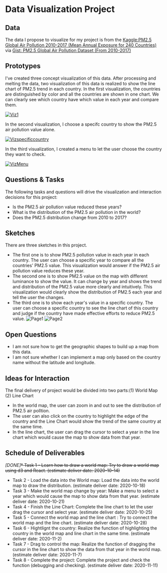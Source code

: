 # Data Visualization Project

## Data

The data I propose to visualize for my project is from the [Kaggle:PM2.5 Global Air Pollution 2010-2017 (Mean Annual Exposure for 240 Countries)](https://www.kaggle.com/kweinmeister/pm25-global-air-pollution-20102017) via  [Gist: PM2.5 Global Air Pollution Dataset (From 2010-2017)](https://gist.github.com/rioto9858/169d0de7a0e01e996ece1be53b1b79b9)

## Prototypes

I've created three concept visualization of this data. After processing and melting the data, two visualization of this data is realized to show the line chart of PM2.5 trend in each country.
In the first visualization, the countries are distinguished by color and all the countries are shown in one chart. We can clearly see which country have which value in each year and compare them.

[![Viz1](https://user-images.githubusercontent.com/49369552/94346090-5c13df80-fff8-11ea-9190-8db518ded736.png)](https://vizhub.com/rioto9858/b2a7232644da4eb18c2fb6ed690ef5b9)

In the second visualization, I choose a specifc country to show the PM2.5 air pollution value alone.

[![Vizspecificcountry](https://user-images.githubusercontent.com/49369552/94346277-7e5a2d00-fff9-11ea-9af3-62bef204e1b3.png)](https://vizhub.com/rioto9858/2d180c90d21148f9a241ffa110670845)

In the third visualization, I created a menu to let the user choose the country they want to check.

[![VizMenu](https://user-images.githubusercontent.com/49369552/95296371-ae4dcf80-0846-11eb-91f7-dabfee2f21f2.png)](https://vizhub.com/rioto9858/ecaaddfb735345189bd28722a3167731)

## Questions & Tasks

The following tasks and questions will drive the visualization and interaction decisions for this project:

 * Is the PM2.5 air pollution value reduced these years?
 * What is the distribution of the PM2.5 air pollution in the world? 
 * Does the PM2.5 distribution change from 2010 to 2017?

## Sketches

There are three sketches in this project.
* The first one is to show PM2.5 pollution value in each year in each country. The user can choose a specific year to compare all the countries' PM2.5 value. This visualization would answer if the PM2.5 air pollution value reduces these year.
* The second one is to show PM2.5 value on the map with different luminance to show the value. It can change by year and shows the trend and distribution of the PM2.5 value more clearly and intuitively. This visualization would clearly show the distribution of PM2.5 each year and tell the user the changes.
* The third one is to show each year's value in a specific country. The user can choose a specific country to see the line chart of this country and judge if the country have made effective efforts to reduce PM2.5 value.
![Page1](https://user-images.githubusercontent.com/49369552/94345692-caa36e00-fff5-11ea-8726-27dab6693e54.jpg)
![Page2](https://user-images.githubusercontent.com/49369552/94345964-6e414e00-fff7-11ea-8fc9-2d728157a3b5.jpg)

## Open Questions

* I am not sure how to get the geographic shapes to build up a map from this data.
* I am not sure whether I can implement a map only based on the country name without the latitude and longitude.

## Ideas for Interaction

The final delivery of project would be divided into two parts:(1) World Map (2) Line Chart
* In the world map, the user can zoom in and out to see the distribution of PM2.5 air polltion.
* The user can also click on the country to highlight the edge of the country and the Line Chart would show the trend of the same country at the same time.
* In the line chart, the user can drag the cursor to select a year in the line chart which would cause the map to show data from that year.

## Schedule of Deliverables
      
_[DONE]_~~* Task 1 - Learn how to draw a world map: Try to draw a world map using d3 and React.  (estimate deliver date: 2020-10-14)~~
* Task 2 - Load the data into the World map: Load the data into the world map to draw the distribution.  (estimate deliver date: 2020-10-18)  
* Task 3 - Make the world map change by year: Make a menu to select a year which would cause the map to show data from that year.  (estimate deliver date: 2020-10-21)  
* Task 4 - Finish the Line Chart: Complete the line chart to let the user drag the cursor and select year.  (estimate deliver date: 2020-10-25)  
* Task 5 - Connect the world map and the line chart : Try to connect the world map and the line chart.  (estimate deliver date: 2020-10-28)  
* Task 6 - Hightlignt the country: Realize the function of highlighting the country in the world map and line chart in the same time. (estimate deliver date: 2020-11-2)   
* Task 7 - Drag to control the map: Realize the function of dragging the cursor in the line chart to show the data from that year in the world map.  (estimate deliver date: 2020-11-7)   
* Task 8 - Complete the project: Complete the project and check the function (debugging and checking).  (estimate deliver date: 2020-11-11)  

